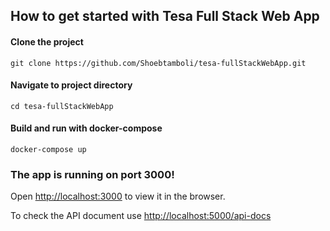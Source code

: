 ## How to get started with Tesa Full Stack Web App

#### Clone the project
    git clone https://github.com/Shoebtamboli/tesa-fullStackWebApp.git

#### Navigate to project directory
    cd tesa-fullStackWebApp

#### Build and run with docker-compose
    docker-compose up

### The app is running on port 3000! 
Open [http://localhost:3000](http://localhost:3000) to view it in the browser.
    
To check the API document use [http://localhost:5000/api-docs](http://localhost:5000/api-docs)


